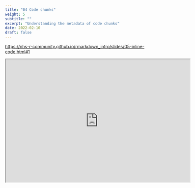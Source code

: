```yaml
---
title: "04 Code chunks"
weight: 5
subtitle: ""
excerpt: "Understanding the metadata of code chunks"
date: 2022-02-10
draft: false
---
```


https://nhs-r-community.github.io/rmarkdown_intro/slides/05-inline-code.html#1

<iframe src="https://nhs-r-community.github.io/rmarkdown_intro/slides/05-inline-code.html#1" width="600" height="400" loading="lazy" allowfullscreen></iframe> <script>fitvids('.shareagain', {players: 'iframe'});</script>

